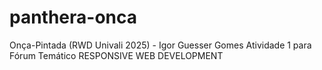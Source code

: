 # panthera-onca
Onça-Pintada (RWD Univali 2025) - Igor Guesser Gomes
Atividade 1 para Fórum Temático RESPONSIVE WEB DEVELOPMENT
